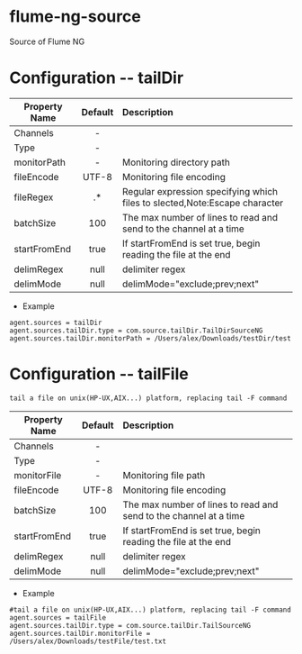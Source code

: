 flume-ng-source
================

Source of Flume NG

Configuration -- tailDir
=============
| Property Name | Default   | Description         |
| ------------- | :-----:   | :----------         |
| Channels      |    -      |                     |
| Type          |    -      |                     |
| monitorPath   |    -      | Monitoring directory path   |
| fileEncode    | UTF-8     | Monitoring file encoding    |
| fileRegex     |   .*      | Regular expression specifying which files to slected,Note:Escape character |
| batchSize     |   100     | The max number of lines to read and send to the channel at a time |
| startFromEnd  |   true    | If startFromEnd is set true, begin reading the file at the end|
| delimRegex    |   null    | delimiter regex|
| delimMode     |   null    | delimMode="exclude;prev;next" |

* Example
```
agent.sources = tailDir
agent.sources.tailDir.type = com.source.tailDir.TailDirSourceNG
agent.sources.tailDir.monitorPath = /Users/alex/Downloads/testDir/test
```

Configuration -- tailFile
=============
    tail a file on unix(HP-UX,AIX...) platform, replacing tail -F command
| Property Name | Default   | Description         |
| ------------- | :-----:   | :----------         |
| Channels      |    -      |                     |
| Type          |    -      |                     |
| monitorFile   |    -      | Monitoring file path        |
| fileEncode    |  UTF-8    | Monitoring file encoding    |
| batchSize     |   100     | The max number of lines to read and send to the channel at a time |
| startFromEnd  |   true    | If startFromEnd is set true, begin reading the file at the end|
| delimRegex    |   null    | delimiter regex|
| delimMode     |   null    | delimMode="exclude;prev;next" |

* Example
```
#tail a file on unix(HP-UX,AIX...) platform, replacing tail -F command
agent.sources = tailFile
agent.sources.tailDir.type = com.source.tailDir.TailSourceNG
agent.sources.tailDir.monitorFile = /Users/alex/Downloads/testFile/test.txt
```